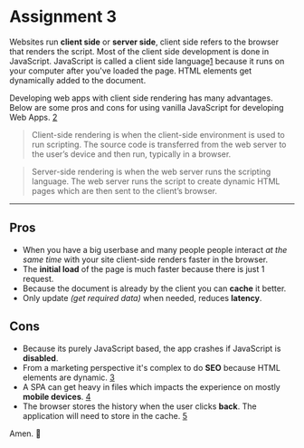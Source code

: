 # Assignment 3

Websites run **client side** or **server side**, client side refers
to the browser that renders the script. Most of the client side development is
done in JavaScript. JavaScript is called a client side language[1] because it runs
on your computer after you've loaded the page. HTML elements get dynamically added to
the document.

Developing web apps with client side rendering has many advantages. Below are some pros
and cons for using vanilla JavaScript for developing Web Apps. [2]

>Client-side rendering is when the client-side environment is used to run scripting. The source code is transferred from the web server to the user’s device and then run, typically in a browser.

>Server-side rendering is when the web server runs the scripting language. The web server runs the script to create dynamic HTML pages which are then sent to the client’s browser.

---

## Pros
* When you have a big userbase and many people people interact *at the same time* with your site
client-side renders faster in the browser.
* The **initial load** of the page is much faster because there is just 1 request.
* Because the document is already by the client you can **cache** it better.
* Only update *(get required data)* when needed, reduces **latency**.


## Cons
* Because its purely JavaScript based, the app crashes if JavaScript is **disabled**.
* From a marketing perspective it's complex to do **SEO** because HTML elements are dynamic. [3]
* A SPA can get heavy in files which impacts the experience on mostly **mobile devices**. [4]
* The browser stores the history when the user clicks **back**. The application will need to store in the cache. [5]

Amen. 🙏

[1]: http://www.codeconquest.com/website/client-side-vs-server-side/
[2]: https://staceylearnscode.wordpress.com/2015/04/22/client-side-rendering-pros-and-cons/
[3]: https://www.quora.com/What-are-the-pros-and-cons-of-client-side-rendering
[4]: https://stackoverflow.com/questions/21862054/single-page-application-advantages-and-disadvantages
[5]: http://adamsilver.io/articles/the-disadvantages-of-single-page-applications/
